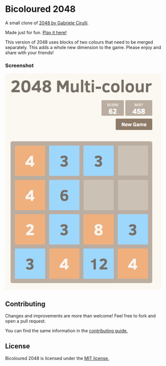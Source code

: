 # Bicoloured 2048
A small clone of [2048 by Gabriele Cirulli](http://gabrielecirulli.github.io/2048/).

Made just for fun. [Play it here!](http://dimkadimon.github.io/2048Multi/)

This version of 2048 uses blocks of two colours that need to be merged separately. This adds a whole new dimension to the game. Please enjoy and share with your friends!


### Screenshot

<p align="center">
  <img src="https://github.com/dimkadimon/2048Multi/blob/master/screenshot.png" alt="Screenshot"/>
</p>


## Contributing
Changes and improvements are more than welcome! Feel free to fork and open a pull request.

You can find the same information in the [contributing guide.](https://github.com/dimkadimon/2048Multi/blob/master/CONTRIBUTING.md)

## License
Bicoloured 2048 is licensed under the [MIT license.](https://github.com/dimkadimon/2048Multi/blob/master/LICENSE.txt)
